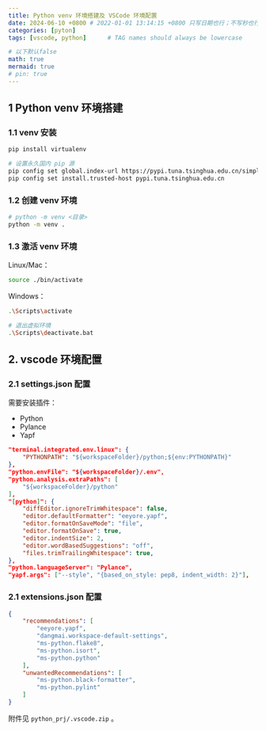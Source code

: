 ```yaml
---
title: Python venv 环境搭建及 VSCode 环境配置
date: 2024-06-10 +0800 # 2022-01-01 13:14:15 +0800 只写日期也行；不写秒也行；这样也行 2022-03-09T00:55:42+08:00
categories: [pyton]
tags: [vscode, python]      # TAG names should always be lowercase

# 以下默认false
math: true
mermaid: true
# pin: true
---
```


## 1 Python venv 环境搭建

### 1.1 venv 安装

```bash
pip install virtualenv

# 设置永久国内 pip 源
pip config set global.index-url https://pypi.tuna.tsinghua.edu.cn/simple/
pip config set install.trusted-host pypi.tuna.tsinghua.edu.cn
```

### 1.2 创建 venv 环境

```bash
# python -m venv <目录>
python -m venv .
```

### 1.3 激活 venv 环境

Linux/Mac：

```bash
source ./bin/activate
```

Windows：

```bash
.\Scripts\activate

# 退出虚拟环境
.\Scripts\deactivate.bat
```

## 2. vscode 环境配置

### 2.1 settings.json 配置

需要安装插件：

- Python
- Pylance
- Yapf

```json
"terminal.integrated.env.linux": {
    "PYTHONPATH": "${workspaceFolder}/python;${env:PYTHONPATH}"
},
"python.envFile": "${workspaceFolder}/.env",
"python.analysis.extraPaths": [
    "${workspaceFolder}/python"
],
"[python]": {
    "diffEditor.ignoreTrimWhitespace": false,
    "editor.defaultFormatter": "eeyore.yapf",
    "editor.formatOnSaveMode": "file",
    "editor.formatOnSave": true,
    "editor.indentSize": 2,
    "editor.wordBasedSuggestions": "off",
    "files.trimTrailingWhitespace": true,
},
"python.languageServer": "Pylance",
"yapf.args": ["--style", "{based_on_style: pep8, indent_width: 2}"],
```

### 2.1 extensions.json 配置

```json
{
    "recommendations": [
        "eeyore.yapf",
        "dangmai.workspace-default-settings",
        "ms-python.flake8",
        "ms-python.isort",
        "ms-python.python"
    ],
    "unwantedRecommendations": [
        "ms-python.black-formatter",
        "ms-python.pylint"
    ]
}
```

附件见 `python_prj/.vscode.zip` 。
